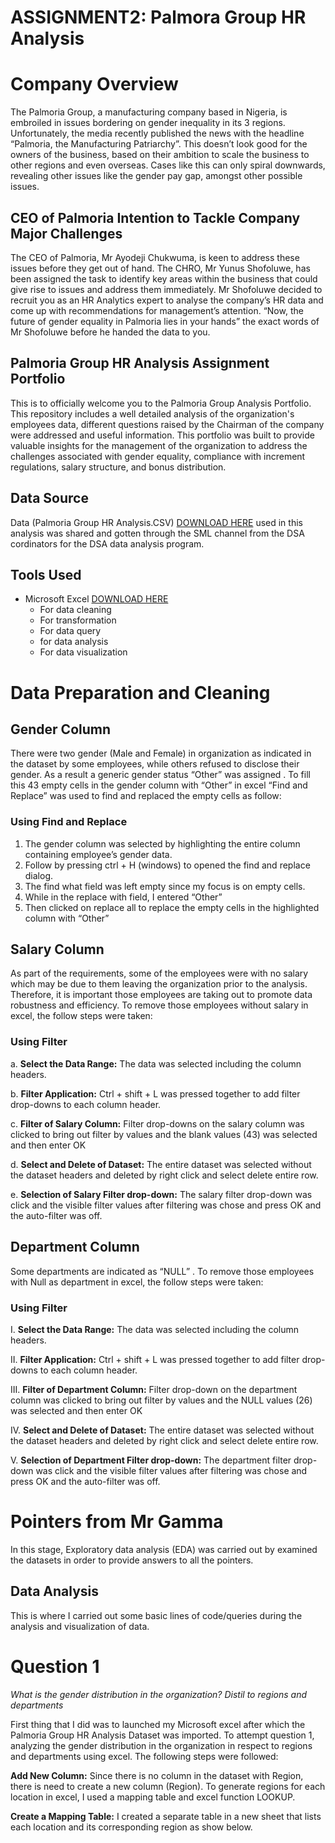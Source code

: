 # ASSIGNMENT2: Palmora Group HR Analysis
# Company Overview
The Palmoria Group, a manufacturing company based in Nigeria, is embroiled in issues bordering on gender inequality in its 3 regions. Unfortunately, the media recently published the news with the headline “Palmoria, the Manufacturing Patriarchy”. This doesn’t look good for the owners of the business, based on their ambition to scale the business to other regions and even overseas. Cases like this can only spiral downwards, revealing other issues like the gender pay gap, amongst other possible issues.
## CEO of Palmoria Intention to Tackle Company Major Challenges
The CEO of Palmoria, Mr Ayodeji Chukwuma, is keen to address these issues before they get out of hand. The CHRO, Mr Yunus Shofoluwe, has been assigned the task to identify key areas within the business that could give rise to issues and address them immediately. Mr Shofoluwe decided to recruit you as an HR Analytics expert to analyse the company’s HR data and come up with recommendations for management’s attention. “Now, the future of gender equality in Palmoria lies in your hands” the exact words of Mr Shofoluwe before he handed the data to you.
## Palmoria Group HR Analysis Assignment Portfolio
This is to officially welcome you to the Palmoria Group Analysis Portfolio. This repository includes a well detailed analysis of the organization's employees data, different questions raised by the Chairman of the company were addressed and useful information. This portfolio was built to provide valuable insights for the management of the organization to address the challenges associated with gender equality, compliance with increment regulations, salary structure, and bonus distribution.
## Data Source
Data (Palmoria Group HR Analysis.CSV) [DOWNLOAD HERE](https://canvas.instructure.com/courses/11955369/files/folder/DSA%20Capstone%20Project%20Files) used in this analysis was shared and gotten through the SML channel from the DSA cordinators for the DSA data analysis program.
## Tools Used
- Microsoft Excel [DOWNLOAD HERE](https://www.microsoft.com/en-us/microsoft-365/excel)
  - For data cleaning
  - For transformation
  - For data query
  - for data analysis
  - For data visualization
 # Data Preparation and Cleaning
 ## Gender Column
There were two gender (Male and Female) in organization as indicated in the dataset by some employees, while others refused to disclose their gender. As a result a generic gender status “Other” was assigned . To fill this 43 empty cells in the gender column with “Other” in excel “Find and Replace” was used to find and replaced the empty cells as follow:
### Using Find and Replace
1. The gender column was selected by highlighting the entire column containing employee’s gender data.
2. Follow by pressing ctrl + H (windows) to opened the find and replace dialog.
3. The find what field was left empty since my focus is on empty cells.
4. While in the replace with field, I entered “Other”
5. Then clicked on replace all to replace the empty cells in the highlighted column with “Other”
## Salary Column
As part of the requirements, some of the employees were with no salary which may be due to them leaving the organization prior to the analysis. Therefore, it is important those employees are taking out to promote data robustness and efficiency. To remove those employees without salary in excel, the follow steps were taken:
### Using Filter
a.  **Select the Data Range:** The data was selected including the column headers.

b.  **Filter Application:** Ctrl + shift + L was pressed together to add filter drop-downs to each column header. 

c.   **Filter of Salary Column:**  Filter drop-downs on the salary column was clicked to bring out filter by values and the blank values (43) was selected and then enter OK

d.   **Select and Delete of Dataset:** The entire dataset was selected without the dataset headers and deleted by right click and select delete entire row.

e.   **Selection of Salary Filter drop-down:** The salary filter drop-down was click and the visible filter values after filtering was chose and press OK and the auto-filter        was off. 

## Department Column
Some departments are indicated as “NULL” . To remove those employees with Null as department in excel, the follow steps were taken:
### Using Filter 
I.  **Select the Data Range:** The data was selected including the column headers.

II.  **Filter Application:** Ctrl + shift + L was pressed together to add filter drop-downs to each column header. 

III.   **Filter of Department Column:**  Filter drop-down on the department column was clicked to bring out filter by values and the NULL values (26) was selected and then enter OK

IV.   **Select and Delete of Dataset:** The entire dataset was selected without the dataset headers and deleted by right click and select delete entire row.

V.   **Selection of Department Filter drop-down:** The department filter drop-down was click and the visible filter values after filtering was chose and press OK and the auto-filter was off. 

# Pointers from Mr Gamma
In this stage, Exploratory data analysis (EDA) was carried out by examined the datasets in order to provide answers to all the pointers.
## Data Analysis
This is where I carried out some basic lines of code/queries during the analysis and visualization of data.
# Question 1
*What is the gender distribution in the organization? Distil to regions and departments*

First thing that I did was to launched my Microsoft excel after which the Palmoria Group HR Analysis Dataset was imported. To attempt question 1, analyzing the gender distribution in the organization in respect to regions and departments using excel.  The following steps were followed:

**Add New Column:** Since there is no column in the dataset with Region, there is need to create a new column (Region). To generate regions for each location in excel, I used a mapping table and excel function LOOKUP.

**Create a Mapping Table:** I created a separate table in a new sheet that lists each location and its corresponding region as show below. 



























